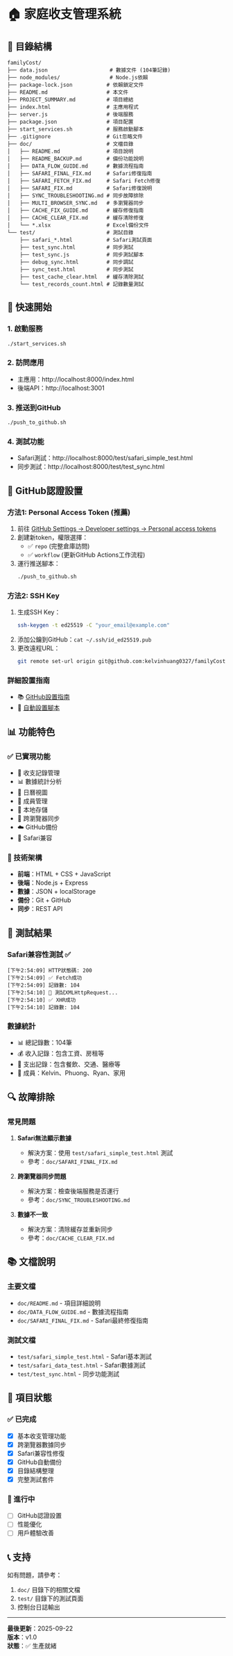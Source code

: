 # 🏠 家庭收支管理系統

## 📁 目錄結構

```
familyCost/
├── data.json                    # 數據文件 (104筆記錄)
├── node_modules/                # Node.js依賴
├── package-lock.json           # 依賴鎖定文件
├── README.md                   # 本文件
├── PROJECT_SUMMARY.md          # 項目總結
├── index.html                  # 主應用程式
├── server.js                   # 後端服務
├── package.json                # 項目配置
├── start_services.sh           # 服務啟動腳本
├── .gitignore                  # Git忽略文件
├── doc/                        # 文檔目錄
│   ├── README.md               # 項目說明
│   ├── README_BACKUP.md        # 備份功能說明
│   ├── DATA_FLOW_GUIDE.md      # 數據流程指南
│   ├── SAFARI_FINAL_FIX.md     # Safari修復指南
│   ├── SAFARI_FETCH_FIX.md     # Safari Fetch修復
│   ├── SAFARI_FIX.md           # Safari修復說明
│   ├── SYNC_TROUBLESHOOTING.md # 同步故障排除
│   ├── MULTI_BROWSER_SYNC.md   # 多瀏覽器同步
│   ├── CACHE_FIX_GUIDE.md      # 緩存修復指南
│   ├── CACHE_CLEAR_FIX.md      # 緩存清除修復
│   └── *.xlsx                  # Excel備份文件
└── test/                       # 測試目錄
    ├── safari_*.html           # Safari測試頁面
    ├── test_sync.html          # 同步測試
    ├── test_sync.js            # 同步測試腳本
    ├── debug_sync.html         # 同步調試
    ├── sync_test.html          # 同步測試
    ├── test_cache_clear.html   # 緩存清除測試
    └── test_records_count.html # 記錄數量測試
```

## 🚀 快速開始

### 1. 啟動服務
```bash
./start_services.sh
```

### 2. 訪問應用
- 主應用：http://localhost:8000/index.html
- 後端API：http://localhost:3001

### 3. 推送到GitHub
```bash
./push_to_github.sh
```

### 4. 測試功能
- Safari測試：http://localhost:8000/test/safari_simple_test.html
- 同步測試：http://localhost:8000/test/test_sync.html

## 🔐 GitHub認證設置

### 方法1: Personal Access Token (推薦)
1. 前往 [GitHub Settings → Developer settings → Personal access tokens](https://github.com/settings/tokens)
2. 創建新token，權限選擇：
   - ✅ `repo` (完整倉庫訪問)
   - ✅ `workflow` (更新GitHub Actions工作流程)
3. 運行推送腳本：
   ```bash
   ./push_to_github.sh
   ```

### 方法2: SSH Key
1. 生成SSH Key：
   ```bash
   ssh-keygen -t ed25519 -C "your_email@example.com"
   ```
2. 添加公鑰到GitHub：`cat ~/.ssh/id_ed25519.pub`
3. 更改遠程URL：
   ```bash
   git remote set-url origin git@github.com:kelvinhuang0327/familyCost.git
   ```

### 詳細設置指南
- 📚 [GitHub設置指南](GITHUB_SETUP_GUIDE.md)
- 🔧 [自動設置腳本](github_setup.sh)

## 📊 功能特色

### ✅ 已實現功能
- 📝 收支記錄管理
- 📊 數據統計分析
- 📅 日曆視圖
- 👥 成員管理
- 💾 本地存儲
- 🔄 跨瀏覽器同步
- ☁️ GitHub備份
- 🍎 Safari兼容

### 🔧 技術架構
- **前端**：HTML + CSS + JavaScript
- **後端**：Node.js + Express
- **數據**：JSON + localStorage
- **備份**：Git + GitHub
- **同步**：REST API

## 🎯 測試結果

### Safari兼容性測試 ✅
```
[下午2:54:09] HTTP狀態碼: 200
[下午2:54:09] ✅ Fetch成功
[下午2:54:09] 記錄數: 104
[下午2:54:10] 📡 測試XMLHttpRequest...
[下午2:54:10] ✅ XHR成功
[下午2:54:10] 記錄數: 104
```

### 數據統計
- 📊 總記錄數：104筆
- 💰 收入記錄：包含工資、房租等
- 💸 支出記錄：包含餐飲、交通、醫療等
- 👥 成員：Kelvin、Phuong、Ryan、家用

## 🔍 故障排除

### 常見問題
1. **Safari無法顯示數據**
   - 解決方案：使用 `test/safari_simple_test.html` 測試
   - 參考：`doc/SAFARI_FINAL_FIX.md`

2. **跨瀏覽器同步問題**
   - 解決方案：檢查後端服務是否運行
   - 參考：`doc/SYNC_TROUBLESHOOTING.md`

3. **數據不一致**
   - 解決方案：清除緩存並重新同步
   - 參考：`doc/CACHE_CLEAR_FIX.md`

## 📚 文檔說明

### 主要文檔
- `doc/README.md` - 項目詳細說明
- `doc/DATA_FLOW_GUIDE.md` - 數據流程指南
- `doc/SAFARI_FINAL_FIX.md` - Safari最終修復指南

### 測試文檔
- `test/safari_simple_test.html` - Safari基本測試
- `test/safari_data_test.html` - Safari數據測試
- `test/test_sync.html` - 同步功能測試

## 🎉 項目狀態

### ✅ 已完成
- [x] 基本收支管理功能
- [x] 跨瀏覽器數據同步
- [x] Safari兼容性修復
- [x] GitHub自動備份
- [x] 目錄結構整理
- [x] 完整測試套件

### 🔄 進行中
- [ ] GitHub認證設置
- [ ] 性能優化
- [ ] 用戶體驗改善

## 📞 支持

如有問題，請參考：
1. `doc/` 目錄下的相關文檔
2. `test/` 目錄下的測試頁面
3. 控制台日誌輸出

---

**最後更新**：2025-09-22  
**版本**：v1.0  
**狀態**：✅ 生產就緒
